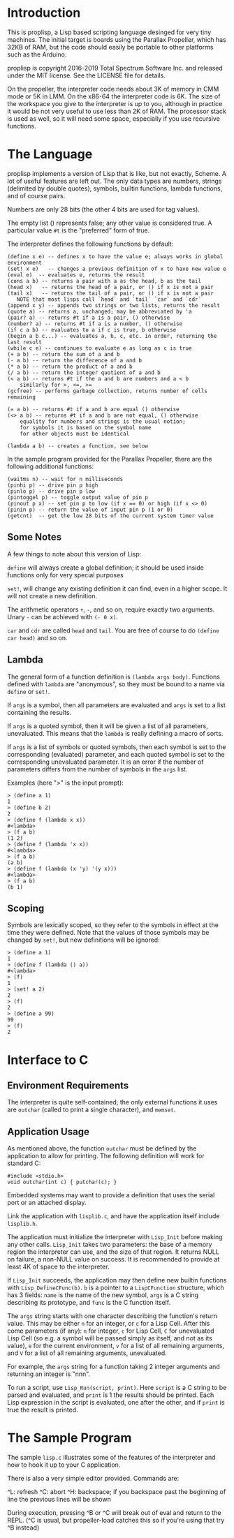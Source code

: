 Introduction
============

This is proplisp, a Lisp based scripting language desinged for very tiny
machines. The initial target is boards using the Parallax Propeller,
which has 32KB of RAM, but the code should easily be portable to other
platforms such as the Arduino.

proplisp is copyright 2016-2019 Total Spectrum Software Inc. and released
under the MIT license. See the LICENSE file for details.

On the propeller, the interpreter code needs about 3K of memory in CMM
mode or 5K in LMM. On the x86-64 the interpreter code is 6K. The size
of the workspace you give to the interpreter is up to you, although in
practice it would be not very useful to use less than 2K of RAM. The
processor stack is used as well, so it will need some space, especially
if you use recursive functions.

The Language
============

proplisp implements a version of Lisp that is like, but not exactly,
Scheme. A lot of useful features are left out. The only data types
are numbers, strings (delimited by double quotes), symbols, builtin functions,
lambda functions, and of course pairs.

Numbers are only 28 bits (the other 4 bits are used for tag values).

The empty list () represents false; any other value is considered true.
A particular value `#t` is the "preferred" form of true.

The interpreter defines the following functions by default:

```
(define x e) -- defines x to have the value e; always works in global environment
(set! x e)   -- changes a previous definition of x to have new value e
(eval e)  -- evaluates e, returns the result
(cons a b) -- returns a pair with a as the head, b as the tail
(head x)   -- returns the head of a pair, or () if x is not a pair
(tail x)   -- returns the tail of a pair, or () if x is not a pair
   NOTE that most lisps call `head` and `tail` `car` and `cdr`
(append x y) -- appends two strings or two lists, returns the result
(quote a) -- returns a, unchanged; may be abbreviated by 'a
(pair? a) -- returns #t if a is a pair, () otherwise
(number? a) -- returns #t if a is a number, () otherwise
(if c a b) -- evaluates to a if c is true, b otherwise
(begin a b c...) -- evaluates a, b, c, etc. in order, returning the last result
(while c e) -- continues to evaluate e as long as c is true
(+ a b) -- return the sum of a and b
(- a b) -- return the difference of a and b
(* a b) -- return the product of a and b
(/ a b) -- return the integer quotient of a and b
(< a b) -- returns #t if the a and b are numbers and a < b
    similarly for >, <=, >=
(gcfree) -- performs garbage collection, returns number of cells remaining

(= a b) -- returns #t if a and b are equal () otherwise
(<> a b) -- returns #t if a and b are not equal, () otherwise
    equality for numbers and strings is the usual notion;
    for symbols it is based on the symbol name
    for other objects must be identical

(lambda a b) -- creates a function, see below
```

In the sample program provided for the Parallax Propeller,
there are the following additional functions:
```
(waitms n) -- wait for n milliseconds
(pinhi p) -- drive pin p high
(pinlo p) -- drive pin p low
(pintoggel p) -- toggle output value of pin p
(pinout p x) -- set pin p to low (if x == 0) or high (if x <> 0)
(pinin p) -- return the value of input pin p (1 or 0)
(getcnt)  -- get the low 28 bits of the current system timer value 
```

Some Notes
----------
A few things to note about this version of Lisp:

`define` will always create a global definition; it should be used inside
functions only for very special purposes

`set!`, will change any existing definition it can find, even
in a higher scope. It will not create a new definition.

The arithmetic operators `+`, `-`, and so on, require exactly two arguments.
Unary `-` can be achieved with `(- 0 x)`.

`car` and `cdr` are called `head` and `tail`. You are free of course to
do `(define car head)` and so on.

Lambda
------
The general form of a function definition is `(lambda args body)`.
Functions defined with `lambda` are "anonymous", so they must be bound to
a name via `define` or `set!`.

If `args` is a symbol, then all parameters are evaluated and `args`
is set to a list containing the results.

If `args` is a quoted symbol, then it will be given a list of all
parameters, unevaluated. This means that the `lambda` is really
defining a macro of sorts.

If `args` is a list of symbols or quoted symbols, then each symbol is
set to the corresponding (evaluated) parameter, and each quoted symbol
is set to the corresponding unevaluated parameter. It is an error if the
number of parameters differs from the number of symbols in the `args`
list.

Examples (here ">" is the input prompt):
```
> (define a 1)
1
> (define b 2)
2
> (define f (lambda x x))
#<lambda>
> (f a b)
(1 2)
> (define f (lambda 'x x))
#<lambda>
> (f a b)
(a b)
> (define f (lambda (x 'y) '(y x)))
#<lambda>
> (f a b)
(b 1)
```

Scoping
-------
Symbols are lexically scoped, so they refer to the symbols in effect
at the time they were defined. Note that the values of those symbols may
be changed by `set!`, but new definitions will be ignored:
```
> (define a 1)
1
> (define f (lambda () a))
#<lambda>
> (f)
1
> (set! a 2)
2
> (f)
2
> (define a 99)
99
> (f)
2
```

Interface to C
==============

Environment Requirements
------------------------

The interpreter is quite self-contained; the only external functions it
uses are `outchar` (called to print a single character), and `memset`.

Application Usage
-----------------

As mentioned above, the function `outchar` must be defined by the application
to allow for printing. The following definition will work for standard C:
```
#include <stdio.h>
void outchar(int c) { putchar(c); }
```
Embedded systems may want to provide a definition that uses the serial port
or an attached display.

Link the application with `lisplib.c`, and have the application itself
include `lisplib.h`.

The application must initialize the interpreter with `Lisp_Init` before
making any other calls. `Lisp_Init` takes two parameters: the base
of a memory region the interpreter can use, and the size of that region.
It returns NULL on failure, a non-NULL value on success. It is recommended
to provide at least 4K of space to the interpreter.

If `Lisp_Init` succeeds, the application may then define new builtin
functions with `Lisp_DefineCFunc(b)`. `b` is a pointer to a `LispCFunction`
structure, which has 3 fields: `name` is the name of the new symbol,
`args` is a C string describing its prototype, and `func` is the C
function itself.

The `args` string starts with one character describing the function's
return value. This may be either `n` for an integer, or `c` for a Lisp
Cell. After this come parameters (if any): `n` for integer, `c` for
Lisp Cell, `C` for unevaluated Lisp Cell (so e.g. a symbol will be
passed simply as itself, and not as its value), `e` for the current
environment, `v` for a list of all remaining arguments, and `V` for a
list of all remaining arguments, unevaluated.

For example, the `args` string for a function taking 2 integer arguments
and returning an integer is "nnn".

To run a script, use `Lisp_Run(script, print)`. Here
`script` is a C string to be parsed and evaluated, and `print` is 1
the results should be printed. Each Lisp expression in the script
is evaluated, one after the other, and if `print` is true the result
is printed.

The Sample Program
==================

The sample `lisp.c` illustrates some of the features of the interpreter
and how to hook it up to your C application.

There is also a very simple editor provided. Commands are:

^L: refresh
^C: abort
^H: backspace; if you backspace past the beginning of line the previous
    lines will be shown

During execution, pressing ^B or ^C will break out of eval and return to
the REPL. (^C is usual, but propeller-load catches this so if you're using
that try ^B instead)
